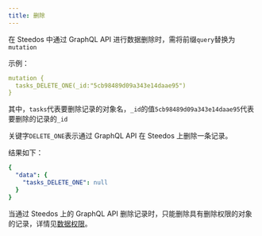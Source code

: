 ```yaml
---
title: 删除
---
```

<!-- ### 在graphql界面中删除数据
- 方法名格式为： {定义的object.name}_DELETE_ONE
- 接受参数
    - _id:String类型
- 如：
```graphql
mutation {
  organizations_DELETE_ONE(_id:"5cb98489d09a343e14daae95")
}
```

- 结果：
```json
{
  "data": {
    "organizations_DELETE_ONE": null
  }
}
``` -->

在 Steedos 中通过 GraphQL API 进行数据删除时，需将前缀`query`替换为`mutation`

示例：

```yml
mutation {
  tasks_DELETE_ONE(_id:"5cb98489d09a343e14daae95")
}
```

其中，`tasks`代表要删除记录的对象名，`_id`的值`5cb98489d09a343e14daae95`代表要删除的记录的`_id`

关键字`DELETE_ONE`表示通过 GraphQL API 在 Steedos 上删除一条记录。

结果如下：

```yml
{
  "data": {
    "tasks_DELETE_ONE": null
  }
}
```

当通过 Steedos 上的 GraphQL API 删除记录时，只能删除具有删除权限的对象的记录，详情见[数据权限](/developer/api/graphql)。
